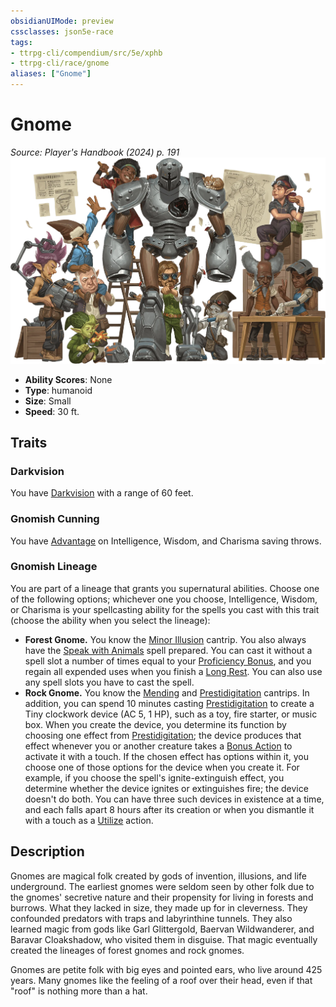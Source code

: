 ```yaml
---
obsidianUIMode: preview
cssclasses: json5e-race
tags:
- ttrpg-cli/compendium/src/5e/xphb
- ttrpg-cli/race/gnome
aliases: ["Gnome"]
---
```

# Gnome
*Source: Player's Handbook (2024) p. 191*  
![](3-Mechanics/CLI/races/img/gnome.webp#right)

- **Ability Scores**: None
- **Type**: humanoid
- **Size**: Small
- **Speed**: 30 ft.

## Traits

### Darkvision

You have [Darkvision](3-Mechanics/CLI/rules/senses.md#Darkvision) with a range of 60 feet.

### Gnomish Cunning

You have [Advantage](3-Mechanics/CLI/rules/variant-rules/advantage-xphb.md) on Intelligence, Wisdom, and Charisma saving throws.

### Gnomish Lineage

You are part of a lineage that grants you supernatural abilities. Choose one of the following options; whichever one you choose, Intelligence, Wisdom, or Charisma is your spellcasting ability for the spells you cast with this trait (choose the ability when you select the lineage):

- **Forest Gnome.** You know the [Minor Illusion](3-Mechanics/CLI/spells/minor-illusion-xphb.md) cantrip. You also always have the [Speak with Animals](3-Mechanics/CLI/spells/speak-with-animals-xphb.md) spell prepared. You can cast it without a spell slot a number of times equal to your [Proficiency Bonus](3-Mechanics/CLI/rules/variant-rules/proficiency-xphb.md), and you regain all expended uses when you finish a [Long Rest](3-Mechanics/CLI/rules/variant-rules/long-rest-xphb.md). You can also use any spell slots you have to cast the spell.  
- **Rock Gnome.** You know the [Mending](3-Mechanics/CLI/spells/mending-xphb.md) and [Prestidigitation](3-Mechanics/CLI/spells/prestidigitation-xphb.md) cantrips. In addition, you can spend 10 minutes casting [Prestidigitation](3-Mechanics/CLI/spells/prestidigitation-xphb.md) to create a Tiny clockwork device (AC 5, 1 HP), such as a toy, fire starter, or music box. When you create the device, you determine its function by choosing one effect from [Prestidigitation](3-Mechanics/CLI/spells/prestidigitation-xphb.md); the device produces that effect whenever you or another creature takes a [Bonus Action](3-Mechanics/CLI/rules/variant-rules/bonus-action-xphb.md) to activate it with a touch. If the chosen effect has options within it, you choose one of those options for the device when you create it. For example, if you choose the spell's ignite-extinguish effect, you determine whether the device ignites or extinguishes fire; the device doesn't do both. You can have three such devices in existence at a time, and each falls apart 8 hours after its creation or when you dismantle it with a touch as a [Utilize](3-Mechanics/CLI/rules/actions.md#Utilize) action.  

## Description

Gnomes are magical folk created by gods of invention, illusions, and life underground. The earliest gnomes were seldom seen by other folk due to the gnomes' secretive nature and their propensity for living in forests and burrows. What they lacked in size, they made up for in cleverness. They confounded predators with traps and labyrinthine tunnels. They also learned magic from gods like Garl Glittergold, Baervan Wildwanderer, and Baravar Cloakshadow, who visited them in disguise. That magic eventually created the lineages of forest gnomes and rock gnomes.

Gnomes are petite folk with big eyes and pointed ears, who live around 425 years. Many gnomes like the feeling of a roof over their head, even if that "roof" is nothing more than a hat.